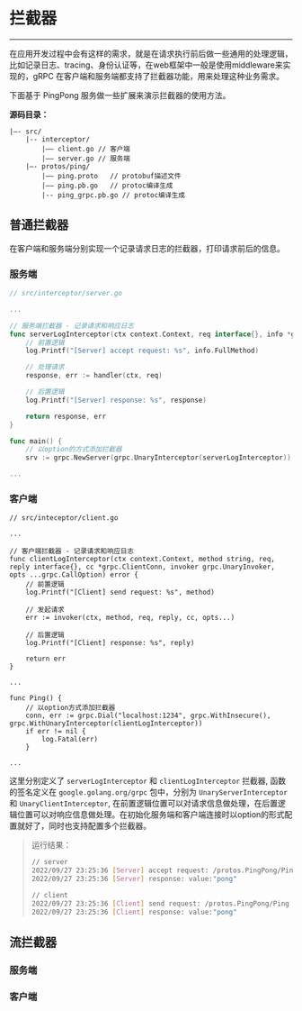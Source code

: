 # 拦截器

---

在应用开发过程中会有这样的需求，就是在请求执行前后做一些通用的处理逻辑，比如记录日志、tracing、身份认证等，在web框架中一般是使用middleware来实现的，gRPC 在客户端和服务端都支持了拦截器功能，用来处理这种业务需求。

下面基于 PingPong 服务做一些扩展来演示拦截器的使用方法。

**源码目录：**

```
|—- src/
	|-- interceptor/
		|—— client.go // 客户端
		|—— server.go // 服务端
	|—- protos/ping/
		|—— ping.proto   // protobuf描述文件
		|—— ping.pb.go   // protoc编译生成
    	|-- ping_grpc.pb.go // protoc编译生成
```

## 普通拦截器

在客户端和服务端分别实现一个记录请求日志的拦截器，打印请求前后的信息。

### 服务端

```go
// src/interceptor/server.go

...

// 服务端拦截器 - 记录请求和响应日志
func serverLogInterceptor(ctx context.Context, req interface{}, info *grpc.UnaryServerInfo, handler grpc.UnaryHandler) (resp interface{}, err error) {
	// 前置逻辑
	log.Printf("[Server] accept request: %s", info.FullMethod)

	// 处理请求
	response, err := handler(ctx, req)

	// 后置逻辑
	log.Printf("[Server] response: %s", response)

	return response, err
}

func main() {
	// 以option的方式添加拦截器
	srv := grpc.NewServer(grpc.UnaryInterceptor(serverLogInterceptor))

...

```

### 客户端

```golang
// src/inteceptor/client.go

...

// 客户端拦截器 - 记录请求和响应日志
func clientLogInterceptor(ctx context.Context, method string, req, reply interface{}, cc *grpc.ClientConn, invoker grpc.UnaryInvoker, opts ...grpc.CallOption) error {
	// 前置逻辑
	log.Printf("[Client] send request: %s", method)

	// 发起请求
	err := invoker(ctx, method, req, reply, cc, opts...)

	// 后置逻辑
	log.Printf("[Client] response: %s", reply)

	return err
}

...

func Ping() {
	// 以option方式添加拦截器
	conn, err := grpc.Dial("localhost:1234", grpc.WithInsecure(), grpc.WithUnaryInterceptor(clientLogInterceptor))
	if err != nil {
		log.Fatal(err)
	}

...

```

这里分别定义了 `serverLogInterceptor` 和 `clientLogInterceptor` 拦截器, 函数的签名定义在 `google.golang.org/grpc` 包中，分别为 `UnaryServerInterceptor` 和 `UnaryClientInterceptor`, 在前置逻辑位置可以对请求信息做处理，在后置逻辑位置可以对响应信息做处理。在初始化服务端和客户端连接时以option的形式配置就好了，同时也支持配置多个拦截器。

> 运行结果：
>
> ```sh
> // server
> 2022/09/27 23:25:36 [Server] accept request: /protos.PingPong/Ping
> 2022/09/27 23:25:36 [Server] response: value:"pong"
>
> // client
> 2022/09/27 23:25:36 [Client] send request: /protos.PingPong/Ping
> 2022/09/27 23:25:36 [Client] response: value:"pong"
> ```

## 流拦截器


### 服务端


### 客户端
